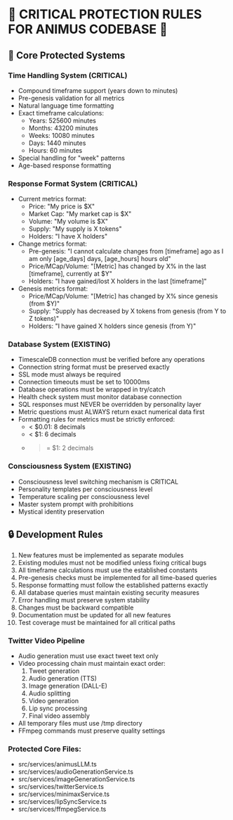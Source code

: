 # 🚨 CRITICAL PROTECTION RULES FOR ANIMUS CODEBASE 🚨

## 🧬 Core Protected Systems

### Time Handling System (CRITICAL)
- Compound timeframe support (years down to minutes)
- Pre-genesis validation for all metrics
- Natural language time formatting
- Exact timeframe calculations:
  * Years: 525600 minutes
  * Months: 43200 minutes
  * Weeks: 10080 minutes
  * Days: 1440 minutes
  * Hours: 60 minutes
- Special handling for "week" patterns
- Age-based response formatting

### Response Format System (CRITICAL)
- Current metrics format:
  * Price: "My price is $X"
  * Market Cap: "My market cap is $X"
  * Volume: "My volume is $X"
  * Supply: "My supply is X tokens"
  * Holders: "I have X holders"
- Change metrics format:
  * Pre-genesis: "I cannot calculate changes from [timeframe] ago as I am only [age_days] days, [age_hours] hours old"
  * Price/MCap/Volume: "[Metric] has changed by X% in the last [timeframe], currently at $Y"
  * Holders: "I have gained/lost X holders in the last [timeframe]"
- Genesis metrics format:
  * Price/MCap/Volume: "[Metric] has changed by X% since genesis (from $Y)"
  * Supply: "Supply has decreased by X tokens from genesis (from Y to Z tokens)"
  * Holders: "I have gained X holders since genesis (from Y)"

### Database System (EXISTING)
- TimescaleDB connection must be verified before any operations
- Connection string format must be preserved exactly
- SSL mode must always be required
- Connection timeouts must be set to 10000ms
- Database operations must be wrapped in try/catch
- Health check system must monitor database connection
- SQL responses must NEVER be overridden by personality layer
- Metric questions must ALWAYS return exact numerical data first
- Formatting rules for metrics must be strictly enforced:
  * < $0.01: 8 decimals
  * < $1: 6 decimals
  * >= $1: 2 decimals

### Consciousness System (EXISTING)
- Consciousness level switching mechanism is CRITICAL
- Personality templates per consciousness level
- Temperature scaling per consciousness level
- Master system prompt with prohibitions
- Mystical identity preservation

## 🔒 Development Rules
1. New features must be implemented as separate modules
2. Existing modules must not be modified unless fixing critical bugs
3. All timeframe calculations must use the established constants
4. Pre-genesis checks must be implemented for all time-based queries
5. Response formatting must follow the established patterns exactly
6. All database queries must maintain existing security measures
7. Error handling must preserve system stability
8. Changes must be backward compatible
9. Documentation must be updated for all new features
10. Test coverage must be maintained for all critical paths

### Twitter Video Pipeline
- Audio generation must use exact tweet text only
- Video processing chain must maintain exact order:
  1. Tweet generation
  2. Audio generation (TTS)
  3. Image generation (DALL-E)
  4. Audio splitting
  5. Video generation
  6. Lip sync processing
  7. Final video assembly
- All temporary files must use /tmp directory
- FFmpeg commands must preserve quality settings

### Protected Core Files:
- src/services/animusLLM.ts
- src/services/audioGenerationService.ts
- src/services/imageGenerationService.ts
- src/services/twitterService.ts
- src/services/minimaxService.ts
- src/services/lipSyncService.ts
- src/services/ffmpegService.ts